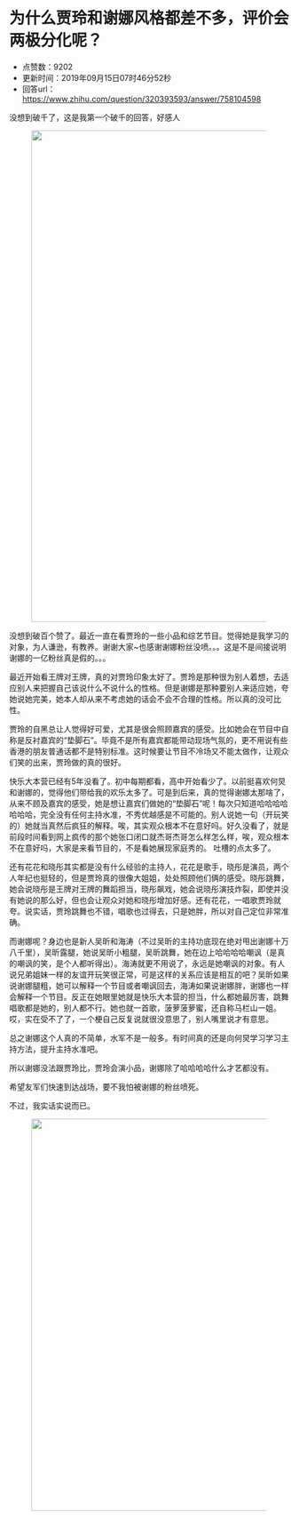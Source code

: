 # 为什么贾玲和谢娜风格都差不多，评价会两极分化呢？
- 点赞数：9202
- 更新时间：2019年09月15日07时46分52秒
- 回答url：https://www.zhihu.com/question/320393593/answer/758104598
<body>
 <p data-pid="HFTXQyfQ">没想到破千了，这是我第一个破千的回答，好感人</p>
 <figure data-size="normal">
  <img src="https://pic1.zhimg.com/50/v2-493cff1233f6ddbffa4f7f0f85e03f1d_720w.jpg?source=1940ef5c" data-rawwidth="885" data-rawheight="688" data-size="normal" data-original-token="v2-59731556b37fc4403e859901d742dd11" data-default-watermark-src="https://pic1.zhimg.com/50/v2-5b73484fec47b5f9067fc315ca5d4f2d_720w.jpg?source=1940ef5c" class="origin_image zh-lightbox-thumb" width="885" data-original="https://pic1.zhimg.com/v2-493cff1233f6ddbffa4f7f0f85e03f1d_r.jpg?source=1940ef5c">
 </figure>
 <p data-pid="WRlDHcyP">没想到破百个赞了。最近一直在看贾玲的一些小品和综艺节目。觉得她是我学习的对象，为人谦逊，有教养。谢谢大家~也感谢谢娜粉丝没喷。。。这是不是间接说明谢娜的一亿粉丝真是假的。。。</p>
 <p data-pid="mwQsZqQR">最近开始看王牌对王牌，真的对贾玲印象太好了。贾玲是那种很为别人着想，去适应别人来把握自己该说什么不说什么的性格。但是谢娜是那种要别人来适应她，夸她说她完美，她本人却从来不考虑她的话会不会不合理的性格。所以真的没可比性。</p>
 <p data-pid="K4M-V2f-">贾玲的自黑总让人觉得好可爱，尤其是很会照顾嘉宾的感受。比如她会在节目中自称是反衬嘉宾的“垫脚石”。毕竟不是所有嘉宾都能带动现场气氛的，更不用说有些香港的朋友普通话都不是特别标准。这时候要让节目不冷场又不能太做作，让观众们笑的出来，贾玲做的真的很好。</p>
 <p data-pid="ZZ6jNCHe">快乐大本营已经有5年没看了。初中每期都看，高中开始看少了。以前挺喜欢何炅和谢娜的，觉得他们带给我的欢乐太多了。可是到后来，真的觉得谢娜太那啥了，从来不顾及嘉宾的感受，她是想让嘉宾们做她的“垫脚石”呢！每次只知道哈哈哈哈哈哈哈，完全没有任何主持水准，不秀优越感是不可能的。别人说她一句（开玩笑的）她就当真然后疯狂的解释。唉，其实观众根本不在意好吗。好久没看了，就是前段时间看到网上疯传的那个她张口闭口就杰哥杰哥怎么样怎么样，唉，观众根本不在意好吗，大家是来看节目的，不是看她展现家庭秀的。 吐槽的点太多了。</p>
 <p data-pid="YtAM041x">还有花花和晓彤其实都是没有什么经验的主持人，花花是歌手，晓彤是演员，两个人年纪也挺轻的，但是贾玲真的很像大姐姐，处处照顾他们俩的感受。晓彤跳舞，她会说晓彤是王牌对王牌的舞蹈担当，晓彤飙戏，她会说晓彤演技炸裂，即使并没有她说的那么好，但也会让观众对她和晓彤增加好感。还有花花，一唱歌贾玲就夸。说实话，贾玲跳舞也不错，唱歌也过得去，只是她胖，所以对自己定位非常准确。</p>
 <p data-pid="i8Z_sV0N">而谢娜呢？身边也是新人吴昕和海涛（不过吴昕的主持功底现在绝对甩出谢娜十万八千里），吴昕露腿，她说吴昕小粗腿，吴昕跳舞，她在边上哈哈哈哈嘲讽（是真的嘲讽的笑，是个人都听得出）。海涛就更不用说了，永远是她嘲讽的对象。有人说兄弟姐妹一样的友谊开玩笑很正常，可是这样的关系应该是相互的吧？吴昕如果说谢娜腿粗，她可以解释一个节目或者嘲讽回去，海涛如果说谢娜胖，谢娜也一样会解释一个节目。反正在她眼里她就是快乐大本营的担当，什么都她最厉害，跳舞唱歌都是她的，别人都不行。她也就一首歌，菠萝菠萝蜜，还自称马栏山一姐。哎，实在受不了了，一个梗自己反复说就很没意思了，别人嘴里说才有意思。</p>
 <p data-pid="vI2E1nV2">总之谢娜这个人真的不简单，水军不是一般多。有时间真的还是向何炅学习学习主持方法，提升主持水准吧。</p>
 <p data-pid="9_3aCNaC">所以谢娜没法跟贾玲比，贾玲会演小品，谢娜除了哈哈哈哈什么才艺都没有。</p>
 <p data-pid="QD-QLNFz">希望友军们快速到达战场，要不我怕被谢娜的粉丝喷死。</p>
 <p data-pid="icz43EUH">不过，我实话实说而已。</p>
 <figure data-size="normal">
  <img src="https://picx.zhimg.com/50/v2-9511d8339f03c478df0b0c7f7801a4a8_720w.jpg?source=1940ef5c" data-rawwidth="706" data-rawheight="450" data-size="normal" data-original-token="v2-2904e14c59b805cf179786642834b51c" data-default-watermark-src="https://pica.zhimg.com/50/v2-f7f563104c19f4e9cd579ea32030b60b_720w.jpg?source=1940ef5c" class="origin_image zh-lightbox-thumb" width="706" data-original="https://picx.zhimg.com/v2-9511d8339f03c478df0b0c7f7801a4a8_r.jpg?source=1940ef5c">
 </figure>
 <p></p>
</body>